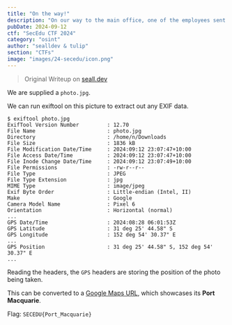 ```yaml
---
title: "On the way!"
description: "On our way to the main office, one of the employees sent us this photo, telling us that we needed to stop by on our way down. But unfortunately, they forgot to tell us where this was. Nice. Where abouts was this photo taken? Wrap in `SECEDU{}`. If it's a city with one or more words, space with \"_\". \nHint: Don't forget to capitalise the city name"
pubDate: 2024-09-12
ctf: "SecEdu CTF 2024"
category: "osint"
author: "sealldev & tulip"
section: "CTFs"
image: "images/24-secedu/icon.png"
---
```


> Original Writeup on [seall.dev](https://seall.dev/posts/seceduweek12024#on-the-way)

We are supplied a `photo.jpg`.

We can run exiftool on this picture to extract out any EXIF data.

```
$ exiftool photo.jpg
ExifTool Version Number         : 12.70
File Name                       : photo.jpg
Directory                       : /home/n/Downloads
File Size                       : 1836 kB
File Modification Date/Time     : 2024:09:12 23:07:47+10:00
File Access Date/Time           : 2024:09:12 23:07:47+10:00
File Inode Change Date/Time     : 2024:09:12 23:07:49+10:00
File Permissions                : -rw-r--r--
File Type                       : JPEG
File Type Extension             : jpg
MIME Type                       : image/jpeg
Exif Byte Order                 : Little-endian (Intel, II)
Make                            : Google
Camera Model Name               : Pixel 6
Orientation                     : Horizontal (normal)
...
GPS Date/Time                   : 2024:08:28 06:01:53Z
GPS Latitude                    : 31 deg 25' 44.58" S
GPS Longitude                   : 152 deg 54' 30.37" E
...
GPS Position                    : 31 deg 25' 44.58" S, 152 deg 54' 30.37" E
...
```

Reading the headers, the `GPS` headers are storing the position of the photo being taken.

This can be converted to a [Google Maps URL](https://www.google.com/maps/place/-31.42905,152.90843
), which showcases its **Port Macquarie**.

Flag: `SECEDU{Port_Macquarie}`